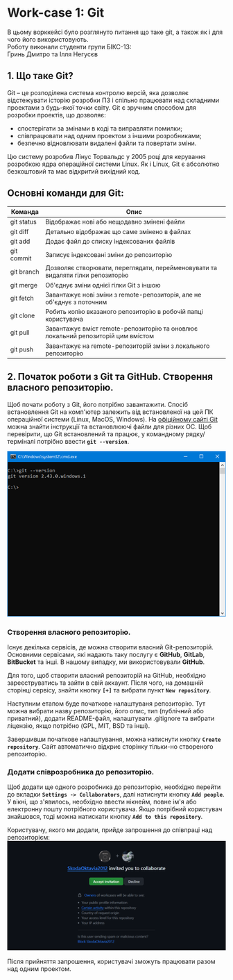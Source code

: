 # Work-case 1: Git
В цьому ворккейсі було розглянуто питання що таке git, а також як і для чого його використовують.\
Роботу виконали студенти групи БІКС-13:\
Гринь Дмитро та Ілля Негусєв

## 1. Що таке Git?
Git – це розподілена система контролю версій, яка дозволяє відстежувати історію розробки ПЗ і спільно працювати над складними проектами з будь-якої точки світу. Git є зручним способом для розробки проектів, що дозволяє:

- спостерігати за змінами в коді та виправляти помилки;
- співпрацювати над одним проектом з іншими розробниками; 
- безпечно відновлювати видалені файли та повертати зміни.

Цю систему розробив Лінус Торвальдс у 2005 році для керування розробкою ядра операційної системи Linux. Як і Linux, Git є абсолютно безкоштовий та має відкритий вихідний код.

## Основні команди для Git:
| Команда | Опис |
| --- | --- |
| git status | Відображає нові або нещодавно змінені файли |
| git diff | Детально відображає що саме змінено в файлах |
| git add | Додає файл до списку індексованих файлів |
| git commit | Записує індексовані зміни до репозиторію |
| git branch | Дозволяє створювати, переглядати, перейменовувати та видаляти гілки репозиторію |
| git merge | Об'єднує зміни однієї гілки Git з іншою |
| git fetch | Завантажує нові зміни з remote-репозиторія, але не об'єднує з поточним |
| git clone | Робить копію вказаного репозиторію в робочій папці користувача |
| git pull | Завантажує вміст remote-репозиторію та оновлює локальний репозиторій цим вмістом |
| git push | Завантажує на remote-репозиторій зміни з локального репозиторію |

## 2. Початок роботи з Git та GitHub. Створення власного репозиторію.
Щоб почати роботу з Git, його потрібно завантажити. Спосіб встановлення Git на комп'ютер залежить від встановленої на цей ПК операційної системи (Linux, MacOS, Windows). На [офіційному сайті Git](https://git-scm.com/downloads) можна знайти інструкції та встановлюючі файли для різних ОС. Щоб перевірити, що Git встановлений та працює, у командному рядку/терміналі потрібно ввести **`git --version`**.

![git --version](../assets/Workcase1/git/git_version.png)

### Створення власного репозиторію.
Існує декілька сервісів, де можна створити власний Git-репозиторій. Основними сервісами, які надають таку послугу є **GitHub**, **GitLab**, **BitBucket** та інші. В нашому випадку, ми використовували **GitHub**.

Для того, щоб створити власний репозиторій на GitHub, необхідно зареєструватись та зайти в свій аккаунт. Після чого, на домашній сторінці сервісу, знайти кнопку **`[+]`** та вибрати пункт **`New repository`**.

Наступним етапом буде початкове налаштуваня репозиторію. Тут можна вибрати назву репозиторію, його опис, тип (публічний або приватний), додати README-файл, налаштувати .gitignore та вибрати ліцензію, якщо потрібно (GPL, MIT, BSD та інші).

Завершивши початкове налаштування, можна натиснути кнопку **`Create repository`**. Сайт автоматично відкриє сторінку тільки-но створеного репозиторію.

### Додати співрозробника до репозиторію.
Щоб додати ще одного розробника до репозиторію, необхідно перейти до вкладки **`Settings -> Collaborators`**, далі натиснути кнопку **`Add people`**. У вікні, що з'явилось, необхідно ввести нікнейм, повне ім'я або електронну пошту потрібного користувача. Якщо потрібний користувач знайшовся, тоді можна натискати кнопку **`Add to this repository`**.

Користувачу, якого ми додали, прийде запрошення до співпраці над репозиторієм:
![Invitation](../assets/Workcase1/git/inv_2.png)

Після прийняття запрошення, користувачі зможуть працювати разом над одним проектом.
